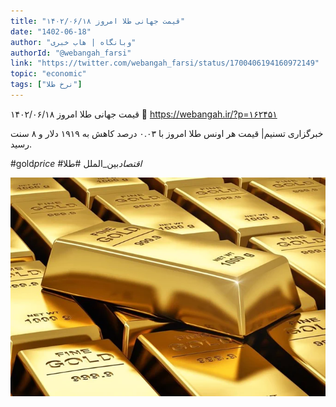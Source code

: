 ```yaml
---
title: "قیمت جهانی طلا امروز ۱۴۰۲/۰۶/۱۸"
date: "1402-06-18"
author: "وبانگاه | هاب خبری"
authorId: "@webangah_farsi"
link: "https://twitter.com/webangah_farsi/status/1700406194160972149"
topic: "economic"
tags: ["نرخ طلا"]
---
```


قیمت جهانی طلا امروز ۱۴۰۲/۰۶/۱۸
🔗 https://webangah.ir/?p=۱۶۲۴۵۱

خبرگزاری تسنیم| قیمت هر اونس طلا امروز با ۰.۰۳ درصد کاهش به ۱۹۱۹ دلار و ۸ سنت رسید.

#gold*price #اقتصاد*بین_الملل #طلا

![قیمت جهانی طلا امروز ۱۴۰۲/۰۶/۱۸](/posts/economic/gheymat-jahani-tala-18-06-1402.webp)
